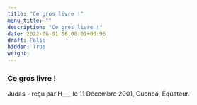 ```yaml
---
title: "Ce gros livre !"
menu_title: ""
description: "Ce gros livre !"
date: 2022-06-01 06:00:01+00:96
draft: False
hidden: True
weight:
---
```

### Ce gros livre !

Judas - reçu par H___  le 11 Décembre 2001, Cuenca, Équateur.



